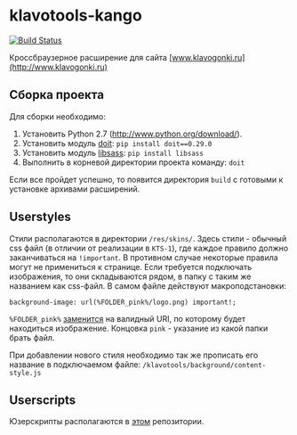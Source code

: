 klavotools-kango
================

[![Build Status](https://api.travis-ci.org/Fenex/klavotools-kango.svg?branch=master)](https://travis-ci.org/Fenex/klavotools-kango)

Кроссбраузерное расширение для сайта [www.klavogonki.ru](http://www.klavogonki.ru)

Сборка проекта
-------------------

Для сборки необходимо:

1. Установить Python 2.7 (http://www.python.org/download/).
2. Установить модуль [doit](https://pypi.python.org/pypi/doit): `pip install doit==0.29.0`
3. Установить модуль [libsass](https://pypi.python.org/pypi/libsass): `pip install libsass`
4. Выполнить в корневой директории проекта команду: `doit`

Если все пройдет успешно, то появится директория `build` с готовыми к установке архивами расширений.

Userstyles
----------
Стили располагаются в директории `/res/skins/`. Здесь стили - обычный css файл (в отличии от реализации в `KTS-1`), где каждое правило должно заканчиваться на `!important`. В противном случае некоторые правила могут не примениться к странице.
Если требуется подключать изображения, то они складываются рядом, в папку с таким же названием как css-файл. В самом файле действуют макроподстановки:

    background-image: url(%FOLDER_pink%/logo.png) important!;
    
`%FOLDER_pink%` [заменится](https://github.com/Fenex/klavotools-kango/blob/v3.1.0/klavotools/foreground/userstyle.js#L20) на валидный URI, по которому будет находиться изображение. Концовка `pink` - указание из какой папки брать файл.

При добавлении нового стиля необходимо так же прописать его название в подключаемом файле: `/klavotools/background/content-style.js`

Userscripts
-----------

Юзерскрипты располагаются в [этом](https://github.com/voidmain02/KgScripts) репозитории.
